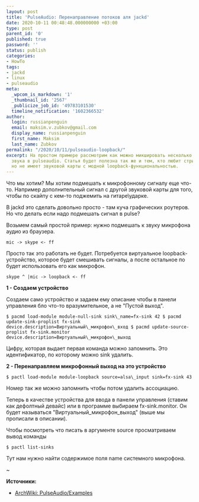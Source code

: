 ```yaml
---
layout: post
title: 'PulseAudio: Перенаправление потоков аля jackd'
date: 2020-10-11 00:48:48.000000000 +03:00
type: post
parent_id: '0'
published: true
password: ''
status: publish
categories:
- HowTo
tags:
- jackd
- linux
- pulseaudio
meta:
  _wpcom_is_markdown: '1'
  _thumbnail_id: '2567'
  _publicize_job_id: '49783101530'
  timeline_notification: '1602366532'
author:
  login: russianpenguin
  email: maksim.v.zubkov@gmail.com
  display_name: russianpenguin
  first_name: Maksim
  last_name: Zubkov
permalink: "/2020/10/11/pulseaudio-loopback/"
excerpt: На простом примере рассмотрим как можно микшировать несколько источников
  звука в pulseaudio. Статья будет полезна так же и тем, кто любит стримить что-либо,
  но не имеет звуковой карты с модной loopback-функциональностью.
---
```


Что мы хотим? Мы хотим подмешать к микрофонному сигналу еще что-то. Например дополнительный сигнал с другой звуковой карты для того, чтобы по скайпу с кем-то поджемить на гитаре\ударке.

В jackd это сделать довольно просто - там куча графических роутеров. Но что делать если надо подмешать сигнал в pulse?

Возьмем самый простой пример: нужно подмешать к звуку микрофона аудио из браузера.

```
mic -> skype <- ff
```

Просто так это работать не будет. Потребуется виртуальное loopback-устройство, которое будет смешивать сигналы, а после остальное по будет использовать его как микрофон.

```
skype ^ |mic -> loopback <- ff
```

**1 - Создаем устройство**

Создаем само устройство и задаем ему описание чтобы в панели управления бло что-то вразумительное, а не "Пустой выход".

```
$ pacmd load-module module-null-sink sink\_name=fx-sink 42 $ pacmd update-sink-proplist fx-sink device.description=Виртуальный\_микрофон\_вход $ pacmd update-source-proplist fx-sink.monitor device.description=Виртуальный\_микрофон\_выход
```

Цифру, которая выдает первая команда можно запомнить. Это идентификатор, по которому можно sink удалить.

**2 - Перенаправляем микрофонный выход на это устройство**

```
$ pactl load-module module-loopback source=alsa\_input sink=fx-sink 43
```

Номер так же можно запомнить чтобы потом удалить ассоциацию.

Теперь в качестве устройства для ввода в панели управления (ставим как дефолтный девайс) или в программе выбираем fx-sink.monitor. Он будет называться "Виртуальный\_микрофон\_выход" (выше мы прописали в описании).

Чтобы посмотреть что писать в аргументе source просматриваем вывод команды

```
$ pactl list-sinks
```

Тут нам нужно найти содержимое поля name системного микрофона.


~[](/assets/images/2020/10/2020-10-11-004003_select-1.png)

**Источники:**

- [ArchWiki: PulseAudio/Examples](https://wiki.archlinux.org/index.php/PulseAudio/Examples#Mixing_additional_audio_into_the_microphone's_audio)



